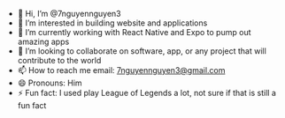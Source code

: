 - 👋 Hi, I’m @7nguyennguyen3
- 👀 I’m interested in building website and applications
- 🌱 I’m currently working with React Native and Expo to pump out amazing apps
- 💞️ I’m looking to collaborate on software, app, or any project that will contribute to the world
- 📫 How to reach me email: 7nguyennguyen3@gmail.com
- 😄 Pronouns: Him
- ⚡ Fun fact: I used play League of Legends a lot, not sure if that is still a fun fact

<!---
7nguyennguyen3/7nguyennguyen3 is a ✨ special ✨ repository because its `README.md` (this file) appears on your GitHub profile.
You can click the Preview link to take a look at your changes.
--->
